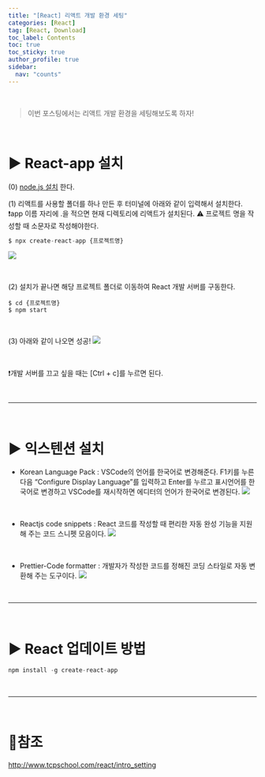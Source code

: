 ```yaml
---
title: "[React] 리액트 개발 환경 세팅"
categories: [React]
tag: [React, Download]
toc_label: Contents
toc: true
toc_sticky: true
author_profile: true
sidebar:
  nav: "counts"
---
```


<br>

> 이번 포스팅에서는 리액트 개발 환경을 세팅해보도록 하자!

<br>

# ▶ React-app 설치

(0) [node.js 설치](https://nodejs.org/en/download) 한다.

(1) 리액트를 사용할 폴더를 하나 만든 후 터미널에 아래와 같이 입력해서 설치한다.
❗app 이름 자리에 .을 적으면 현재 디렉토리에 리액트가 설치된다.
⚠️ 프로젝트 명을 작성할 때 소문자로 작성해야한다.

```jsx
$ npx create-react-app {프로젝트명}
```

![](https://velog.velcdn.com/images/sieunpark/post/e5e1e888-2300-4173-90bc-a069dcf1a5ec/image.png)

<br>

(2) 설치가 끝나면 해당 프로젝트 폴더로 이동하여 React 개발 서버를 구동한다.

```
$ cd {프로젝트명}
$ npm start
```

<br>

(3) 아래와 같이 나오면 성공!
![](https://velog.velcdn.com/images/sieunpark/post/0b2310fe-6a3e-43b1-8223-5bac30fc78fe/image.png)

<br>

❗개발 서버를 끄고 싶을 때는 [Ctrl + c]를 누르면 된다.

<br>

---

<br>

# ▶ 익스텐션 설치

- Korean Language Pack : VSCode의 언어를 한국어로 변경해준다.
  F1키를 누른 다음 “Configure Display Language”를 입력하고 Enter를 누르고 표시언어를 한국어로 변경하고 VSCode를 재시작하면 에디터의 언어가 한국어로 변경된다.
  ![](https://velog.velcdn.com/images/sieunpark/post/7c14e697-05a1-4dd9-b734-248d9928934c/image.png)

<br>

- Reactjs code snippets : React 코드를 작성할 때 편리한 자동 완성 기능을 지원해 주는 코드 스니펫 모음이다.
  ![](https://velog.velcdn.com/images/sieunpark/post/137f51d1-27b7-47d1-a312-a8fc17b02c5a/image.png)

<br>

- Prettier-Code formatter : 개발자가 작성한 코드를 정해진 코딩 스타일로 자동 변환해 주는 도구이다.
  ![](https://velog.velcdn.com/images/sieunpark/post/d68e4507-9a8c-4866-a7d8-96eb7bfbeb6d/image.png)

<br>

---

<br>

# ▶ React 업데이트 방법

```jsx
npm install -g create-react-app
```

<br>

---

<br>

# 📎참조

http://www.tcpschool.com/react/intro_setting
